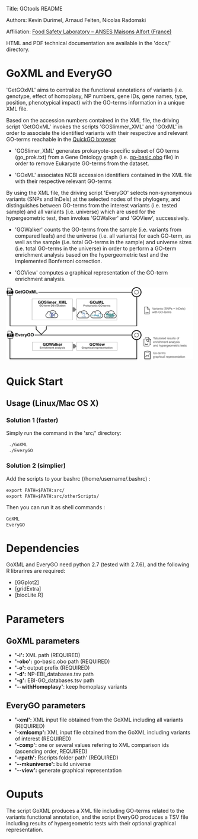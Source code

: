 Title: GOtools README

Authors: Kevin Durimel, Arnaud Felten, Nicolas Radomski

Affiliation: [Food Safety Laboratory – ANSES Maisons Alfort (France)](https://www.anses.fr/en/content/laboratory-food-safety-maisons-alfort-and-boulogne-sur-mer)


HTML and PDF technical documentation are available in the 'docs/' directory.


GoXML and EveryGO
=================

 'GetGOxML' aims to centralize the functional annotations of variants (i.e. genotype, effect of homoplasy, NP numbers, gene IDs, gene names, type, position, phenotypical impact) with the GO-terms information in a unique XML file.

Based on the accession numbers contained in the XML file, the driving script 'GetGOxML' invokes the scripts 'GOSlimmer_XML' and 'GOxML' in order to associate the identified variants with their respective and relevant GO-terms reachable in the [QuickGO browser](http://www.ebi.ac.uk/GOA) 

- 'GOSlimer_XML' generates prokaryote-specific subset of GO terms (go_prok.txt) from a Gene Ontology graph (i.e. [go-basic.obo](http://geneontology.org/page/download-ontology)  file)  in order to remove Eukaryote GO-terms from the dataset.

- 'GOxML' associates NCBI accession identifiers contained in the XML file with their respective relevant GO-terms


By using the XML file, the driving script 'EveryGO' selects non-synonymous variants (SNPs and InDels) at the selected nodes of the phylogeny, and distinguishes between GO-terms from the interest variants (i.e. tested sample) and all variants (i.e. universe) which are used for the hypergeometric test, then invokes 'GOWalker' and 'GOView', successively.

- 'GOWalker' counts the GO-terms from the sample (i.e. variants from compared leafs) and the universe (i.e. all variants) for each GO-term, as well as the sample (i.e. total GO-terms in the sample) and universe sizes (i.e. total GO-terms in the universe) in order to perform a GO-term enrichment analysis based on the hypergeometric test and the implemented Bonferroni correction.

-  'GOView' computes a graphical representation of the GO-term enrichment analysis.

![](workflow.png?raw=true "GoXML and EveryGO workflow")


Quick Start
===========

## Usage (Linux/Mac OS X)

### Solution 1 (faster)
Simply run the command in the 'src/' directory:

	 ./GoXML
	 ./EveryGO

### Solution 2 (simplier)

Add the scripts to your bashrc (/home/username/.bashrc) :

	export PATH=$PATH:src/
	export PATH=$PATH:src/otherScripts/
	
Then you can run it as shell commands :

	GoXML 
	EveryGO
	

Dependencies
============

GoXML and EveryGO need python 2.7 (tested with 2.7.6), and the following R librarires are required:

* [GGplot2]
* [gridExtra]
* [biocLite.R]


Parameters
===================

##  GoXML parameters

 * **'-i':** XML path (REQUIRED)
 * **'-obo':** go-basic.obo path (REQUIRED)
 * **'-o':** output prefix (REQUIRED)
 * **'-d':** NP-EBI_databases.tsv path 
 * **'-g':** EBI-GO_databases.tsv path
 * **'--withHomoplasy'**: keep homoplasy variants

##  EveryGO parameters

 * **'-xml':** XML input file obtained from the GoXML including all variants (REQUIRED)
 * **'-xmlcomp':** XML input file obtained from the GoXML including variants of interest (REQUIRED)
 * **'-comp':** one or several values refering to XML comparison ids (ascending order, REQUIRED)
 * **'-rpath':** Rscripts folder path' (REQUIRED) 
 * **'--mkuniverse':** build universe
 * **'--view':** generate graphical representation

Ouputs
======

The script GoXML produces a XML file including GO-terms related to the variants functional annotation, and the script EveryGO produces a TSV file including results of hypergeometric tests with their optional graphical representation.
 
